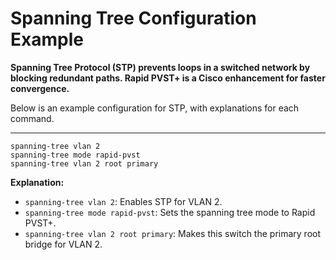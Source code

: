 # Spanning Tree Configuration Example

**Spanning Tree Protocol (STP) prevents loops in a switched network by blocking redundant paths. Rapid PVST+ is a Cisco enhancement for faster convergence.**

Below is an example configuration for STP, with explanations for each command.

---

```
spanning-tree vlan 2
spanning-tree mode rapid-pvst
spanning-tree vlan 2 root primary
```
**Explanation:**
- `spanning-tree vlan 2`: Enables STP for VLAN 2.
- `spanning-tree mode rapid-pvst`: Sets the spanning tree mode to Rapid PVST+.
- `spanning-tree vlan 2 root primary`: Makes this switch the primary root bridge for VLAN 2.
